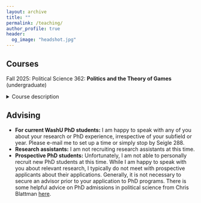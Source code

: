 ```yaml
---
layout: archive
title: ""
permalink: /teaching/
author_profile: true
header:
  og_image: "headshot.jpg"
---
```



## Courses

Fall 2025: Political Science 362: **Politics and the Theory of Games** (undergraduate)
<details><summary>Course description</summary>
  <p>
This course is intended to cover through analytical discussion and illustrations the basic concepts and major achievements of Game Theory in different sub-fields of research in the social sciences today.  We will discuss examples of the usefulness of cooperative and non-cooperative game theory to the study of human behavior in general and political science and political economy in particular.
  </p>
</details>

## Advising 

* **For current WashU PhD students:** I am happy to speak with any of you about your research or PhD experience, irrespective of your subfield or year. Please e-mail me to set up a time or simply stop by Seigle 288. 
* **Research assistants:** I am not recruiting research assistants at this time. 
* **Prospective PhD students:** Unfortunately, I am not able to personally recruit new PhD students at this time. While I am happy to speak with you about relevant research, I typically do not meet with prospective applicants about their applications. Generally, it is not necessary to secure an advisor prior to your application to PhD programs. There is some helpful advice on PhD admissions in political science from Chris Blattman [here](https://chrisblattman.com/blog/2022/03/25/faqs-on-phd-applications/).   
